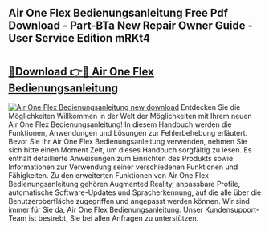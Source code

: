 ## Air One Flex Bedienungsanleitung Free Pdf Download - Part-BTa New Repair Owner Guide - User Service Edition mRKt4

# <h2><a href="http://df1zay.blite.top/?on=Air+One+Flex+Bedienungsanleitung">🔗Download 👉🔴 Air One Flex Bedienungsanleitung</a></h2>

[![Air One Flex Bedienungsanleitung new download](https://i.imgur.com/lujVjoI.png)](http://df1zay.blite.top/?on=Air+One+Flex+Bedienungsanleitung)
Entdecken Sie die Möglichkeiten Willkommen in der Welt der Möglichkeiten mit Ihrem neuen Air One Flex Bedienungsanleitung! In diesem Handbuch werden die Funktionen, Anwendungen und Lösungen zur Fehlerbehebung erläutert. Bevor Sie Ihr Air One Flex Bedienungsanleitung verwenden, nehmen Sie sich bitte einen Moment Zeit, um dieses Handbuch sorgfältig zu lesen. Es enthält detaillierte Anweisungen zum Einrichten des Produkts sowie Informationen zur Verwendung seiner verschiedenen Funktionen und Fähigkeiten. Zu den erweiterten Funktionen von Air One Flex Bedienungsanleitung gehören Augmented Reality, anpassbare Profile, automatische Software-Updates und Spracherkennung, auf die alle über die Benutzeroberfläche zugegriffen und angepasst werden können. Wir sind immer für Sie da, Air One Flex Bedienungsanleitung. Unser Kundensupport-Team ist bestrebt, Sie bei allen Anfragen zu unterstützen.
